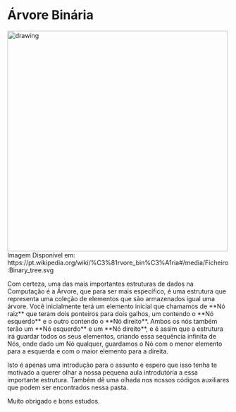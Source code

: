 # Árvore Binária

<img src="https://user-images.githubusercontent.com/9157977/197351288-1706181a-89d1-46b2-bee3-d91328ce9d87.png" alt="drawing" width="500"/>
Imagem Disponível em: https://pt.wikipedia.org/wiki/%C3%81rvore_bin%C3%A1ria#/media/Ficheiro:Binary_tree.svg
<p></p>
Com certeza, uma das mais importantes estruturas de dados na Computação é a Árvore, que para 
ser mais específico, é uma estrutura que representa uma coleção de elementos que são armazenados
igual uma árvore. Você inicialmente terá um elemento inicial que chamamos de **Nó raiz** que teram dois
ponteiros para dois galhos, um contendo o **Nó esquerdo** e o outro contendo o **Nó direito**. Ambos os nós também
terão um **Nó esquerdo** e um **Nó direito**, e é assim que a estrutura irá guardar todos os seus elementos, criando essa sequência infinita de Nós, onde dado um Nó qualquer, guardamos o Nó com o menor elemento para a esquerda e com o maior elemento para a direita.

Isto é apenas uma introdução para o assunto e espero que isso tenha te motivado a querer olhar a nossa pequena aula
introdutória a essa importante estrutura. Também dê uma olhada nos nossos códigos auxiliares que podem ser encontrados nessa pasta.

Muito obrigado e bons estudos.
